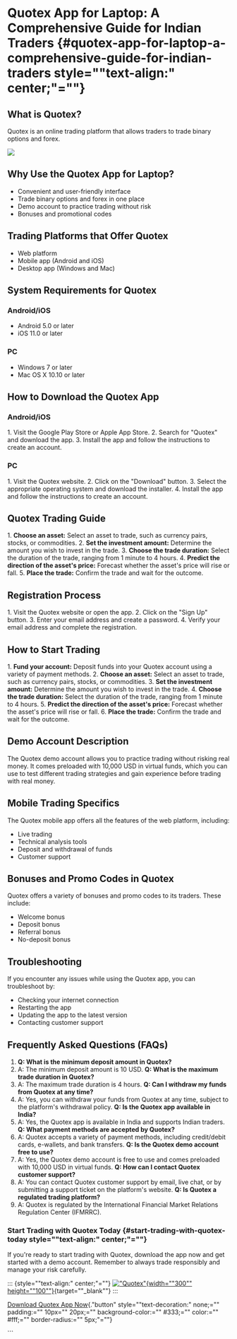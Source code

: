 # Quotex App for Laptop: A Comprehensive Guide for Indian Traders {#quotex-app-for-laptop-a-comprehensive-guide-for-indian-traders style=""text-align:" center;"=""}

## What is Quotex?

Quotex is an online trading platform that allows traders to trade binary
options and forex.

[![](https://static.quotex.io/files/1_en/300_250.jpg)](https://traff.sbs/brokerqxsignupf)

## Why Use the Quotex App for Laptop?

-   Convenient and user-friendly interface
-   Trade binary options and forex in one place
-   Demo account to practice trading without risk
-   Bonuses and promotional codes

## Trading Platforms that Offer Quotex

-   Web platform
-   Mobile app (Android and iOS)
-   Desktop app (Windows and Mac)

## System Requirements for Quotex

### Android/iOS

-   Android 5.0 or later
-   iOS 11.0 or later

### PC

-   Windows 7 or later
-   Mac OS X 10.10 or later

## How to Download the Quotex App

### Android/iOS

1\. Visit the Google Play Store or Apple App Store. 2. Search for
"Quotex" and download the app. 3. Install the app and follow the
instructions to create an account.

### PC

1\. Visit the Quotex website. 2. Click on the "Download" button.
3. Select the appropriate operating system and download the installer.
4. Install the app and follow the instructions to create an account.

## Quotex Trading Guide

1\. **Choose an asset:** Select an asset to trade, such as currency
pairs, stocks, or commodities. 2. **Set the investment amount:**
Determine the amount you wish to invest in the trade. 3. **Choose the
trade duration:** Select the duration of the trade, ranging from 1
minute to 4 hours. 4. **Predict the direction of the asset\'s price:**
Forecast whether the asset\'s price will rise or fall. 5. **Place the
trade:** Confirm the trade and wait for the outcome.

## Registration Process

1\. Visit the Quotex website or open the app. 2. Click on the "Sign
Up" button. 3. Enter your email address and create a password. 4.
Verify your email address and complete the registration.

## How to Start Trading

1\. **Fund your account:** Deposit funds into your Quotex account using
a variety of payment methods. 2. **Choose an asset:** Select an asset to
trade, such as currency pairs, stocks, or commodities. 3. **Set the
investment amount:** Determine the amount you wish to invest in the
trade. 4. **Choose the trade duration:** Select the duration of the
trade, ranging from 1 minute to 4 hours. 5. **Predict the direction of
the asset\'s price:** Forecast whether the asset\'s price will rise or
fall. 6. **Place the trade:** Confirm the trade and wait for the
outcome.

## Demo Account Description

The Quotex demo account allows you to practice trading without risking
real money. It comes preloaded with 10,000 USD in virtual funds, which
you can use to test different trading strategies and gain experience
before trading with real money.

## Mobile Trading Specifics

The Quotex mobile app offers all the features of the web platform,
including:

-   Live trading
-   Technical analysis tools
-   Deposit and withdrawal of funds
-   Customer support

## Bonuses and Promo Codes in Quotex

Quotex offers a variety of bonuses and promo codes to its traders. These
include:

-   Welcome bonus
-   Deposit bonus
-   Referral bonus
-   No-deposit bonus

## Troubleshooting

If you encounter any issues while using the Quotex app, you can
troubleshoot by:

-   Checking your internet connection
-   Restarting the app
-   Updating the app to the latest version
-   Contacting customer support

## Frequently Asked Questions (FAQs)

1.  **Q: What is the minimum deposit amount in Quotex?**
2.  A: The minimum deposit amount is 10 USD.
    **Q: What is the maximum trade duration in Quotex?**
3.  A: The maximum trade duration is 4 hours.
    **Q: Can I withdraw my funds from Quotex at any time?**
4.  A: Yes, you can withdraw your funds from Quotex at any time, subject
    to the platform\'s withdrawal policy.
    **Q: Is the Quotex app available in India?**
5.  A: Yes, the Quotex app is available in India and supports Indian
    traders.
    **Q: What payment methods are accepted by Quotex?**
6.  A: Quotex accepts a variety of payment methods, including
    credit/debit cards, e-wallets, and bank transfers.
    **Q: Is the Quotex demo account free to use?**
7.  A: Yes, the Quotex demo account is free to use and comes preloaded
    with 10,000 USD in virtual funds.
    **Q: How can I contact Quotex customer support?**
8.  A: You can contact Quotex customer support by email, live chat, or
    by submitting a support ticket on the platform\'s website.
    **Q: Is Quotex a regulated trading platform?**
9.  A: Quotex is regulated by the International Financial Market
    Relations Regulation Center (IFMRRC).

### Start Trading with Quotex Today {#start-trading-with-quotex-today style=""text-align:" center;"=""}

If you\'re ready to start trading with Quotex, download the app now and
get started with a demo account. Remember to always trade responsibly
and manage your risk carefully.

::: {style=""text-align:" center;"=""}
[!["Quotex"](\%22https://qxbroker.com/img/banner-en.svg\%22){width=""300""
height=""100""}](\%22\%22){target=""_blank""}
:::

[Download Quotex App
Now](\%22https://traff.sbs/quotexonelink\%22){."button"
style=""text-decoration:" none;="" padding:="" 10px="" 20px;=""
background-color:="" #333;="" color:="" #fff;="" border-radius:=""
5px;"=""}

\`\`\`

